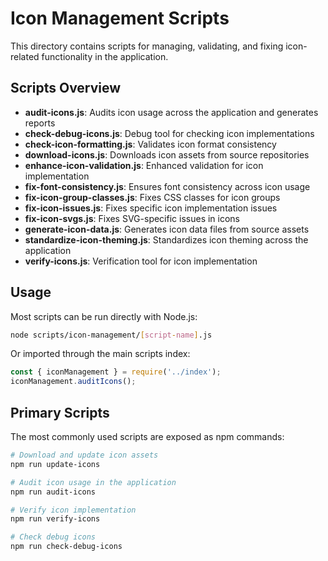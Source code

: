 # Icon Management Scripts

This directory contains scripts for managing, validating, and fixing icon-related functionality in the application.

## Scripts Overview

- **audit-icons.js**: Audits icon usage across the application and generates reports
- **check-debug-icons.js**: Debug tool for checking icon implementations
- **check-icon-formatting.js**: Validates icon format consistency
- **download-icons.js**: Downloads icon assets from source repositories
- **enhance-icon-validation.js**: Enhanced validation for icon implementation
- **fix-font-consistency.js**: Ensures font consistency across icon usage
- **fix-icon-group-classes.js**: Fixes CSS classes for icon groups
- **fix-icon-issues.js**: Fixes specific icon implementation issues
- **fix-icon-svgs.js**: Fixes SVG-specific issues in icons
- **generate-icon-data.js**: Generates icon data files from source assets
- **standardize-icon-theming.js**: Standardizes icon theming across the application
- **verify-icons.js**: Verification tool for icon implementation

## Usage

Most scripts can be run directly with Node.js:

```bash
node scripts/icon-management/[script-name].js
```

Or imported through the main scripts index:

```javascript
const { iconManagement } = require('../index');
iconManagement.auditIcons();
```

## Primary Scripts

The most commonly used scripts are exposed as npm commands:

```bash
# Download and update icon assets
npm run update-icons

# Audit icon usage in the application
npm run audit-icons  

# Verify icon implementation
npm run verify-icons

# Check debug icons
npm run check-debug-icons
``` 
